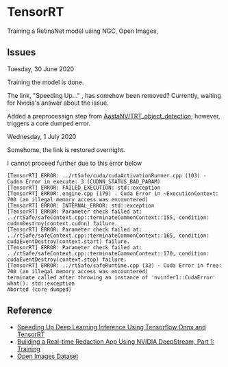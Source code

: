 # TensorRT

Training a RetinaNet model using NGC, Open Images, 

## Issues

Tuesday, 30 June 2020

Training the model is done. 

The link, "Speeding Up..." , has somehow been removed? Currently, waiting for Nvidia's answer about the issue.

Added a preprocessign step from [AastaNV/TRT_object_detection](https://github.com/AastaNV/TRT_object_detection/blob/master/main.py); however, triggers a core dumped error.

Wednesday, 1 July 2020

Somehome, the link is restored overnight.

I cannot proceed further due to this error below 

```
[TensorRT] ERROR: ../rtSafe/cuda/cudaActivationRunner.cpp (103) - Cudnn Error in execute: 3 (CUDNN_STATUS_BAD_PARAM)
[TensorRT] ERROR: FAILED_EXECUTION: std::exception
[TensorRT] ERROR: engine.cpp (179) - Cuda Error in ~ExecutionContext: 700 (an illegal memory access was encountered)
[TensorRT] ERROR: INTERNAL_ERROR: std::exception
[TensorRT] ERROR: Parameter check failed at: ../rtSafe/safeContext.cpp::terminateCommonContext::155, condition: cudnnDestroy(context.cudnn) failure.
[TensorRT] ERROR: Parameter check failed at: ../rtSafe/safeContext.cpp::terminateCommonContext::165, condition: cudaEventDestroy(context.start) failure.
[TensorRT] ERROR: Parameter check failed at: ../rtSafe/safeContext.cpp::terminateCommonContext::170, condition: cudaEventDestroy(context.stop) failure.
[TensorRT] ERROR: ../rtSafe/safeRuntime.cpp (32) - Cuda Error in free: 700 (an illegal memory access was encountered)
terminate called after throwing an instance of 'nvinfer1::CudaError'
what(): std::exception
Aborted (core dumped)
```

## Reference
 - [Speeding Up Deep Learning Inference Using Tensorflow Onnx and TensorRT](https://devblogs.nvidia.com/speeding-up-deep-learning-inference-using-tensorflow-onnx-and-tensorrt/)
 - [Building a Real-time Redaction App Using NVIDIA DeepStream, Part 1: Training](https://developer.nvidia.com/blog/real-time-redaction-app-nvidia-deepstream-part-1-training/)
 - [Open Images Dataset](https://storage.googleapis.com/openimages/web/index.html)
